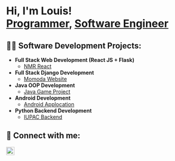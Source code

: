 <h1>Hi, I'm Louis! <br/><a href="https://github.com/louisadouli">Programmer</a>, <a href="https://www.linkedin.com/in/louisadouli/">Software Engineer</a>

<h2>👨‍💻 Software Development Projects:</h2>

- <b>Full Stack Web Development (React JS + Flask)</b>
  - [NMR React](https://github.com/louisadouli/nmr_react)
- <b>Full Stack Django Development</b>
  - [Momoda Website](https://github.com/louisadouli/momoda)
- <b>Java OOP Development</b>
  - [Java Game Project](https://github.com/louisadouli/java_game_project)
- <b>Android Development</b>
  - [Android Applocation](https://github.com/louisadouli/android_duress)
- <b>Python Backend Development</b>
  - [IUPAC Backend](https://github.com/louisadouli/iupac_database_backend)



<h2> 🤳 Connect with me:</h2>


[<img align="left" alt="JoshMadakor | LinkedIn" width="22px" src="https://cdn.jsdelivr.net/npm/simple-icons@v3/icons/linkedin.svg" />][linkedin]



[linkedin]: https://linkedin.com/in/louisadouli

<!--
**louisadouli/louisadouli** is a ✨ _special_ ✨ repository because its `README.md` (this file) appears on your GitHub profile.

Here are some ideas to get you started:

- 🔭 I’m currently working on ...
- 🌱 I’m currently learning ...
- 👯 I’m looking to collaborate on ...
- 🤔 I’m looking for help with ...
- 💬 Ask me about ...
- 📫 How to reach me: ...
- 😄 Pronouns: ...
- ⚡ Fun fact: ...
-->
